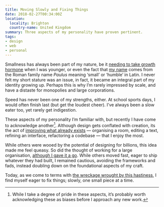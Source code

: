 ```yaml
---
title: Moving Slowly and Fixing Things
date: 2018-02-27T00:34:00Z
location:
  locality: Brighton
  country-name: United Kingdom
summary: Three aspects of my personality have proven pertinent.
tags:
- design
- web
- personal
---
```

Smallness has always been part of my nature, be it [needing to take growth hormone][1] when I was younger, or even the fact that [my name][2] comes from the Roman family name *Paulus* meaning ‘small’ or ‘humble’ in Latin. I never felt my short stature was an issue, in fact, it became an integral part of my identity growing up. Perhaps this is why I’m rarely impressed by scale, and have a distaste for monopolies and large corporations.

Speed has never been one of my strengths, either. At school sports days, I would often finish last (but get the loudest cheer). I’ve always been a slow eater too, yet rarely get indigestion.

These aspects of my personality I’m familiar with, but recently I have come to acknowledge another[^1]. Although design gets conflated with creation, its the act of [improving what already exists][3] — organising a room, editing a text, refining an interface, refactoring a codebase — that I enjoy the most.

While others were wooed by the potential of designing for billions, this idea made me feel queasy. So did the thought of working for a large organisation, [although I gave it a go][4]. While others moved fast, eager to ship whatever they had built, I remained cautious, avoiding the frameworks and fads, instead doubling down on the foundational aspects of my craft.

Today, as we come to terms with [the wreckage wrought by this hastiness][5], I find myself eager to fix things; slowly, one small piece at a time.

[^1]: While I take a degree of pride in these aspects, it’s probably worth acknowledging these as biases before I approach any new work.

[1]: https://lloydyweb.paulrobertlloyd.com/blog/2005/08/a_tall_story
[2]: https://www.behindthename.com/name/paul
[3]: https://css-tricks.com/improving-accessibility-24-ways/
[4]: https://paulrobertlloyd.com/2015/01/changing_gears
[5]: https://medium.com/@monteiro/ac7289549017
